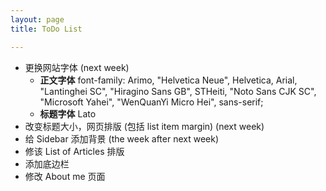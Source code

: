 ```yaml
---
layout: page
title: ToDo List

---
```


* 更换网站字体 (next week)
    - **正文字体** font-family: Arimo, "Helvetica Neue", Helvetica, Arial, "Lantinghei SC", "Hiragino Sans GB", STHeiti, "Noto Sans CJK SC", "Microsoft Yahei", "WenQuanYi Micro Hei", sans-serif;
    - **标题字体** Lato
* 改变标题大小，网页排版 (包括 list item margin) (next week)
* 给 Sidebar 添加背景 (the week after next week)
* 修该 List of Articles 排版
* 添加底边栏
* 修改 About me 页面
